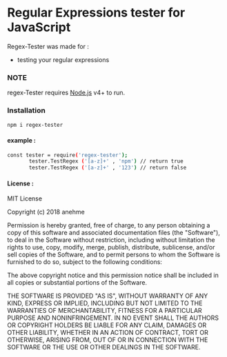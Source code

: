 #  Regular Expressions tester for JavaScript

Regex-Tester was made for  :
  - testing your regular expressions

### NOTE

regex-Tester requires [Node.js](https://nodejs.org/) v4+ to run.

### Installation

```sh
npm i regex-tester
```
#### example :
```sh
const tester = require('regex-tester');
       tester.TestRegex ('[a-z]+' , 'npm') // return true
       tester.TestRegex ('[a-z]+' , '123') // return false
```
#### License :
MIT License

Copyright (c) 2018 anehme

Permission is hereby granted, free of charge, to any person obtaining a copy of this software and associated documentation files (the "Software"), to deal in the Software without restriction, including without limitation the rights to use, copy, modify, merge, publish, distribute, sublicense, and/or sell copies of the Software, and to permit persons to whom the Software is furnished to do so, subject to the following conditions:

The above copyright notice and this permission notice shall be included in all copies or substantial portions of the Software.

THE SOFTWARE IS PROVIDED "AS IS", WITHOUT WARRANTY OF ANY KIND, EXPRESS OR IMPLIED, INCLUDING BUT NOT LIMITED TO THE WARRANTIES OF MERCHANTABILITY, FITNESS FOR A PARTICULAR PURPOSE AND NONINFRINGEMENT. IN NO EVENT SHALL THE AUTHORS OR COPYRIGHT HOLDERS BE LIABLE FOR ANY CLAIM, DAMAGES OR OTHER LIABILITY, WHETHER IN AN ACTION OF CONTRACT, TORT OR OTHERWISE, ARISING FROM, OUT OF OR IN CONNECTION WITH THE SOFTWARE OR THE USE OR OTHER DEALINGS IN THE SOFTWARE.
